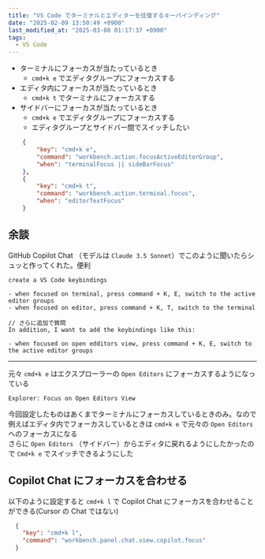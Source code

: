 ```yaml
---
title: "VS Code でターミナルとエディターを往復するキーバインディング"
date: "2025-02-09 13:50:49 +0900"
last_modified_at: "2025-03-08 01:17:37 +0900"
tags:
  - VS Code
---
```


- ターミナルにフォーカスが当たっているとき
  - `cmd+k e` でエディタグループにフォーカスする
- エディタ内にフォーカスが当たっているとき
  - `cmd+k t` でターミナルにフォーカスする
- サイドバーにフォーカスが当たっているとき
  - `cmd+k e` でエディタグループにフォーカスする
  - エディタグループとサイドバー間でスイッチしたい

```json
    {
        "key": "cmd+k e",
        "command": "workbench.action.focusActiveEditorGroup",
        "when": "terminalFocus || sideBarFocus"
    },
    {
        "key": "cmd+k t",
        "command": "workbench.action.terminal.focus",
        "when": "editorTextFocus"
    }
```

## 余談

GitHub Copilot Chat （モデルは `Claude 3.5 Sonnet`）でこのように聞いたらシュッと作ってくれた。便利

```
create a VS Code keybindings

- when focused on terminal, press command + K, E, switch to the active editor groups
- when focused on editor, press command + K, T, switch to the terminal

// さらに追加で質問
In addition, I want to add the keybindings like this:

- when focused on open edditors view, press command + K, E, switch to the active editor groups
```

---

元々 `cmd+k e` はエクスプローラーの `Open Editors` にフォーカスするようになっている

```
Explorer: Focus on Open Editors View
```

今回設定したものはあくまでターミナルにフォーカスしているときのみ。なので例えばエディタ内でフォーカスしているときは `cmd+k e` で元々の `Open Editors` へのフォーカスになる  
さらに `Open Editors` （サイドバー）からエディタに戻れるようにしたかったので `Cmd+k e` でスイッチできるようにした

## Copilot Chat にフォーカスを合わせる
以下のように設定すると `cmd+k l` で Copilot Chat にフォーカスを合わせることができる(Cursor の Chat ではない)

```json
  {
    "key": "cmd+k l",
    "command": "workbench.panel.chat.view.copilot.focus"
  }
```
